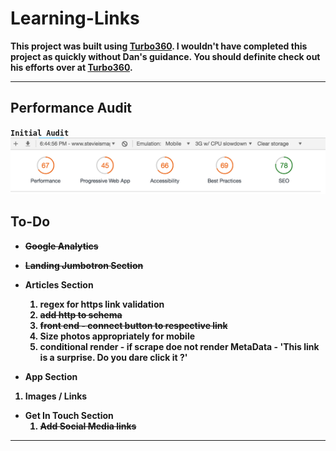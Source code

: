 # Learning-Links

<strong>This project was built using [Turbo360](https://www.turbo360.co). I wouldn't have completed this project as quickly without Dan's guidance. You should definite check out his efforts over at [Turbo360](https://www.turbo360.co).
<strong>

***

## Performance Audit

`Initial Audit`
![Initial](./public/images/start.png)



## To-Do
* ~~Google Analytics~~

* ~~Landing Jumbotron Section~~
* Articles Section
  1. regex for https link validation
  2. ~~add http to schema~~
  3. ~~front end - connect button to respective link~~
  4. Size photos appropriately for mobile
  5. conditional render - if scrape doe not render MetaData - 'This link is a surprise. Do you dare click it ?' 

*  App Section
  1. Images / Links 

* Get In Touch Section
  1. ~~Add Social Media links~~

<hr>
